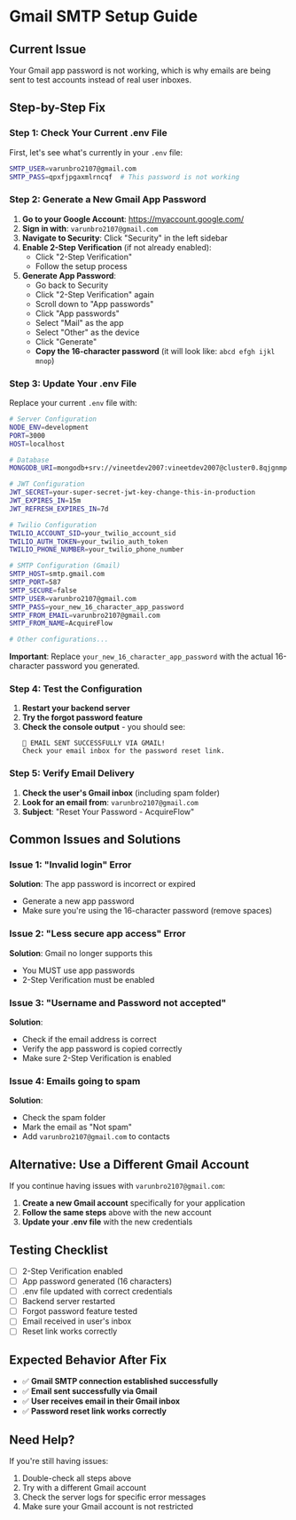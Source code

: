 # Gmail SMTP Setup Guide

## Current Issue
Your Gmail app password is not working, which is why emails are being sent to test accounts instead of real user inboxes.

## Step-by-Step Fix

### Step 1: Check Your Current .env File
First, let's see what's currently in your `.env` file:
```bash
SMTP_USER=varunbro2107@gmail.com
SMTP_PASS=qpxfjpgaxmlrncqf  # This password is not working
```

### Step 2: Generate a New Gmail App Password

1. **Go to your Google Account**: https://myaccount.google.com/
2. **Sign in with**: `varunbro2107@gmail.com`
3. **Navigate to Security**: Click "Security" in the left sidebar
4. **Enable 2-Step Verification** (if not already enabled):
   - Click "2-Step Verification"
   - Follow the setup process
5. **Generate App Password**:
   - Go back to Security
   - Click "2-Step Verification" again
   - Scroll down to "App passwords"
   - Click "App passwords"
   - Select "Mail" as the app
   - Select "Other" as the device
   - Click "Generate"
   - **Copy the 16-character password** (it will look like: `abcd efgh ijkl mnop`)

### Step 3: Update Your .env File

Replace your current `.env` file with:
```bash
# Server Configuration
NODE_ENV=development
PORT=3000
HOST=localhost

# Database
MONGODB_URI=mongodb+srv://vineetdev2007:vineetdev2007@cluster0.8qjgnmp.mongodb.net/?retrywrites=

# JWT Configuration
JWT_SECRET=your-super-secret-jwt-key-change-this-in-production
JWT_EXPIRES_IN=15m
JWT_REFRESH_EXPIRES_IN=7d

# Twilio Configuration
TWILIO_ACCOUNT_SID=your_twilio_account_sid
TWILIO_AUTH_TOKEN=your_twilio_auth_token
TWILIO_PHONE_NUMBER=your_twilio_phone_number

# SMTP Configuration (Gmail)
SMTP_HOST=smtp.gmail.com
SMTP_PORT=587
SMTP_SECURE=false
SMTP_USER=varunbro2107@gmail.com
SMTP_PASS=your_new_16_character_app_password
SMTP_FROM_EMAIL=varunbro2107@gmail.com
SMTP_FROM_NAME=AcquireFlow

# Other configurations...
```

**Important**: Replace `your_new_16_character_app_password` with the actual 16-character password you generated.

### Step 4: Test the Configuration

1. **Restart your backend server**
2. **Try the forgot password feature**
3. **Check the console output** - you should see:
   ```
   📧 EMAIL SENT SUCCESSFULLY VIA GMAIL!
   Check your email inbox for the password reset link.
   ```

### Step 5: Verify Email Delivery

1. **Check the user's Gmail inbox** (including spam folder)
2. **Look for an email from**: `varunbro2107@gmail.com`
3. **Subject**: "Reset Your Password - AcquireFlow"

## Common Issues and Solutions

### Issue 1: "Invalid login" Error
**Solution**: The app password is incorrect or expired
- Generate a new app password
- Make sure you're using the 16-character password (remove spaces)

### Issue 2: "Less secure app access" Error
**Solution**: Gmail no longer supports this
- You MUST use app passwords
- 2-Step Verification must be enabled

### Issue 3: "Username and Password not accepted"
**Solution**: 
- Check if the email address is correct
- Verify the app password is copied correctly
- Make sure 2-Step Verification is enabled

### Issue 4: Emails going to spam
**Solution**:
- Check the spam folder
- Mark the email as "Not spam"
- Add `varunbro2107@gmail.com` to contacts

## Alternative: Use a Different Gmail Account

If you continue having issues with `varunbro2107@gmail.com`:

1. **Create a new Gmail account** specifically for your application
2. **Follow the same steps** above with the new account
3. **Update your .env file** with the new credentials

## Testing Checklist

- [ ] 2-Step Verification enabled
- [ ] App password generated (16 characters)
- [ ] .env file updated with correct credentials
- [ ] Backend server restarted
- [ ] Forgot password feature tested
- [ ] Email received in user's inbox
- [ ] Reset link works correctly

## Expected Behavior After Fix

- ✅ **Gmail SMTP connection established successfully**
- ✅ **Email sent successfully via Gmail**
- ✅ **User receives email in their Gmail inbox**
- ✅ **Password reset link works correctly**

## Need Help?

If you're still having issues:
1. Double-check all steps above
2. Try with a different Gmail account
3. Check the server logs for specific error messages
4. Make sure your Gmail account is not restricted
